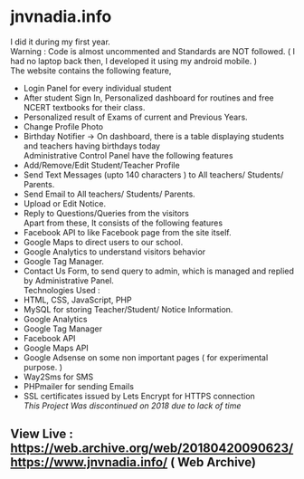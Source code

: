# jnvnadia.info

I did it during my first year.  
Warning : Code is almost uncommented and Standards are NOT followed.  ( I had no laptop back then, I developed it using my android mobile. )   
The website contains the following feature,   
- Login Panel for every individual student  
- After student Sign In, Personalized dashboard for routines and free NCERT textbooks for their class.  
- Personalized result of Exams of current and Previous Years.  
- Change Profile Photo  
- Birthday Notifier -> On dashboard, there is a table displaying students and teachers having birthdays today   
Administrative Control Panel have the following features  
- Add/Remove/Edit Student/Teacher Profile  
- Send Text Messages (upto 140 characters ) to All teachers/ Students/ Parents.  
- Send Email to All teachers/ Students/ Parents.  
- Upload or Edit Notice.  
- Reply to Questions/Queries from the visitors  
Apart from these, It consists of the following features  
- Facebook API to like Facebook page from the site itself.  
- Google Maps to direct users to our school.  
- Google Analytics to understand visitors behavior  
- Google Tag Manager.  
- Contact Us Form, to send query to admin, which is managed and replied by Administrative Panel.  
Technologies Used :   
- HTML, CSS, JavaScript, PHP  
- MySQL for storing Teacher/Student/ Notice Information.  
- Google Analytics  
- Google Tag Manager  
- Facebook API  
- Google Maps API  
- Google Adsense on some non important pages ( for experimental purpose. )  
- Way2Sms for SMS  
- PHPmailer for sending Emails  
- SSL certificates issued by Lets Encrypt for HTTPS connection  
*This Project Was discontinued on 2018 due to lack of time*  

## View Live : https://web.archive.org/web/20180420090623/https://www.jnvnadia.info/    ( Web Archive)
